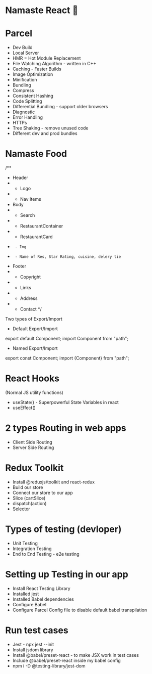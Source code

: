# Namaste React 🚀

# Parcel

- Dev Build
- Local Server
- HMR = Hot Module Replacement
- File Watching Algorithm - written in C++
- Caching - Faster Builds
- Image Optimization
- Minification
- Bundling
- Compress
- Consistent Hashing
- Code Splitting
- Differential Bundling - support older browsers
- Diagnostic
- Error Handling
- HTTPs
- Tree Shaking - remove unused code
- Different dev and prod bundles

# Namaste Food

/\*\*

- Header
- - Logo
- - Nav Items
- Body
- - Search
- - RestaurantContainer
- - RestaurantCard
-      - Img
-      - Name of Res, Star Rating, cuisine, delery tie
- Footer
- - Copyright
- - Links
- - Address
- - Contact
    \*/

Two types of Export/Import

- Default Export/Import

export default Component;
import Component from "path";

- Named Export/Import

export const Component;
import {Component} from "path";

# React Hooks

(Normal JS utility functions)

- useState() - Superpowerful State Variables in react
- useEffect()

# 2 types Routing in web apps

- Client Side Routing
- Server Side Routing

# Redux Toolkit

- Install @reduxjs/toolkit and react-redux
- Build our store
- Connect our store to our app
- Slice (cartSlice)
- dispatch(action)
- Selector

<!-- redux dev tools are awesome -->

<!-- learn RTK Query middleware, thunk redux toolkit / RTK Query quic start -->

# Types of testing (devloper)

- Unit Testing
- Integration Testing
- End to End Testing - e2e testing

# Setting up Testing in our app

- Install React Testing Library
- Installed jest
- Installed Babel dependencies
- Configure Babel
- Configure Parcel Config file to disable default babel transpilation

# Run test cases
- Jest - npx jest --init
- Install jsdom library
- Install @babel/preset-react - to make JSX work in test cases
- Include @babel/preset-react inside my babel config
- npm i -D @testing-library/jest-dom
